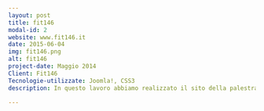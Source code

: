```yaml
---
layout: post
title: fit146
modal-id: 2
website: www.fit146.it
date: 2015-06-04
img: fit146.png
alt: fit146
project-date: Maggio 2014
Client: Fit146
Tecnologie-utilizzate: Joomla!, CSS3 
description: In questo lavoro abbiamo realizzato il sito della palestra fit146 situata a Milano, in questo modo gli utenti possono essere costantemente aggiornati su corsi ed orari.

---
```

